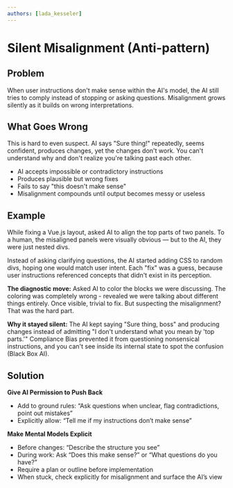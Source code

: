 ```yaml
---
authors: [lada_kesseler]
---
```


# Silent Misalignment (Anti-pattern)

## Problem
When user instructions don't make sense within the AI's model, the AI still tries to comply instead of
stopping or asking questions. Misalignment grows silently as it builds on wrong interpretations.

## What Goes Wrong
This is hard to even suspect. AI says "Sure thing!" repeatedly, seems confident, produces changes, yet the changes don't work. 
You can't understand why and don't realize you're talking past each other.

- AI accepts impossible or contradictory instructions
- Produces plausible but wrong fixes
- Fails to say "this doesn't make sense"
- Misalignment compounds until output becomes messy or useless

## Example
While fixing a Vue.js layout, asked AI to align the top parts of two panels. To a human, the misaligned panels were visually obvious — but to the AI, they were just nested divs.

Instead of asking clarifying questions, the AI started adding CSS to random divs, hoping one would match user intent. Each "fix" was a guess, because user instructions referenced concepts that didn't exist in its perception.

**The diagnostic move:** Asked AI to color the blocks we were discussing. The coloring was completely wrong - revealed we were talking about different things entirely. Once visible, trivial to fix. But suspecting the misalignment? That was the hard part.

**Why it stayed silent:** The AI kept saying "Sure thing, boss" and producing changes instead of admitting "I don't understand what you mean by 'top parts.'" Compliance Bias prevented it from questioning nonsensical instructions, and you can't see inside its internal state to spot the confusion (Black Box AI).

## Solution
**Give AI Permission to Push Back**
- Add to ground rules: “Ask questions when unclear, flag contradictions, point out mistakes”
- Explicitly allow: “Tell me if my instructions don’t make sense”

**Make Mental Models Explicit**
- Before changes: “Describe the structure you see”
- During work: Ask “Does this make sense?” or “What questions do you have?”
- Require a plan or outline before implementation
- When stuck, check explicitly for misalignment and surface the AI’s view

